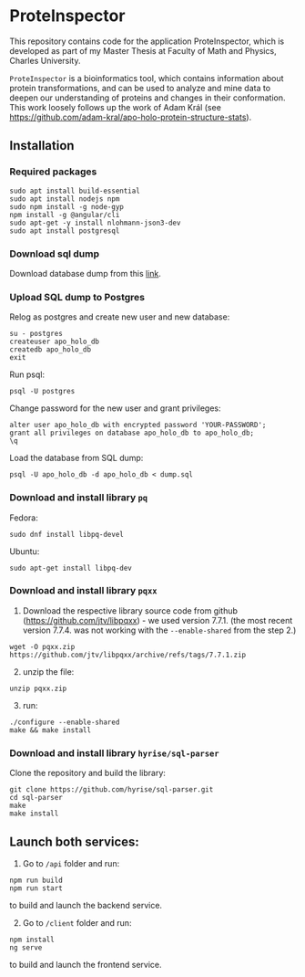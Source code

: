 # ProteInspector
This repository contains code for the application ProteInspector, which is developed as part of my Master Thesis at Faculty of Math and Physics, Charles University.

`ProteInspector` is a bioinformatics tool, which contains information about protein transformations, and can be used to analyze and mine data to deepen our understanding of proteins and changes in their conformation. This work loosely follows up the work of Adam Král (see https://github.com/adam-kral/apo-holo-protein-structure-stats).
## Installation

### Required packages
```
sudo apt install build-essential
sudo apt install nodejs npm
sudo npm install -g node-gyp
npm install -g @angular/cli
sudo apt-get -y install nlohmann-json3-dev
sudo apt install postgresql
```
### Download sql dump
Download database dump from this [link](http://proteinspector.projekty.ms.mff.cuni.cz/data/dump.sql).

### Upload SQL dump to Postgres
Relog as postgres and create new user and new database:
```
su - postgres
createuser apo_holo_db
createdb apo_holo_db
exit
```

Run psql:
```
psql -U postgres
```

Change password for the new user and grant privileges:
```
alter user apo_holo_db with encrypted password 'YOUR-PASSWORD';
grant all privileges on database apo_holo_db to apo_holo_db;
\q
```

Load the database from SQL dump:
```
psql -U apo_holo_db -d apo_holo_db < dump.sql
```

### Download and install library `pq`
Fedora:
```
sudo dnf install libpq-devel
```

Ubuntu:
```
sudo apt-get install libpq-dev
```
### Download and install library `pqxx`
1. Download the respective library source code from github (https://github.com/jtv/libpqxx) - we used version 7.7.1. (the most recent version 7.7.4. was not working with the `--enable-shared` from the step 2.)
```
wget -O pqxx.zip https://github.com/jtv/libpqxx/archive/refs/tags/7.7.1.zip 
```
2. unzip the file:
```
unzip pqxx.zip
```
3. run:
```
./configure --enable-shared
make && make install
```

### Download and install library `hyrise/sql-parser`
Clone the repository and build the library:
```
git clone https://github.com/hyrise/sql-parser.git
cd sql-parser
make
make install
```

## Launch both services:
1. Go to `/api` folder and run:
```
npm run build
npm run start
```
to build and launch the backend service.

2. Go to `/client` folder and run:
```
npm install
ng serve
```
to build and launch the frontend service.
